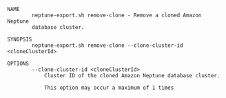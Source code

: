     NAME
            neptune-export.sh remove-clone - Remove a cloned Amazon Neptune
            database cluster.
    
    SYNOPSIS
            neptune-export.sh remove-clone --clone-cluster-id <cloneClusterId>
    
    OPTIONS
            --clone-cluster-id <cloneClusterId>
                Cluster ID of the cloned Amazon Neptune database cluster.
    
                This option may occur a maximum of 1 times
    
    
